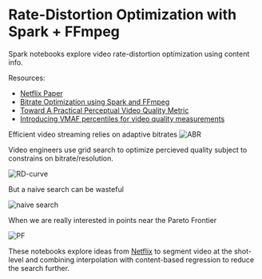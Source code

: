 # Rate-Distortion Optimization with Spark + FFmpeg

Spark notebooks explore video rate-distortion optimization using content info.

Resources:
* [Netflix Paper](https://arxiv.org/pdf/2103.07564.pdf)
* [Bitrate Optimization using Spark and FFmpeg](https://smellslike.ml/posts/bitrate-optimization-using-spark-and-ffmpeg/)
* [Toward A Practical Perceptual Video Quality Metric](https://netflixtechblog.com/toward-a-practical-perceptual-video-quality-metric-653f208b9652)
* [Introducing VMAF percentiles for video quality measurements](https://blog.twitter.com/engineering/en_us/topics/infrastructure/2020/introducing-vmaf-percentiles-for-video-quality-measurements.html)

Efficient video streaming relies on adaptive bitrates
![ABR](https://smellslike.ml/img/adaptive_bitrate_streaming.png#center)

Video engineers use grid search to optimize percieved quality subject to constrains on bitrate/resolution.

![RD-curve](https://smellslike.ml/img/shot_level_optimization.png#center)

But a naive search can be wasteful

![naive search](https://smellslike.ml/img/bitrate_ladder_1.png#center)

When we are really interested in points near the Pareto Frontier

![PF](https://smellslike.ml/img/bitrate_ladder_2.png#center)

These notebooks explore ideas from [Netflix](https://arxiv.org/pdf/2103.07564.pdf) to segment video at the shot-level and combining interpolation with content-based regression to reduce the search further.
